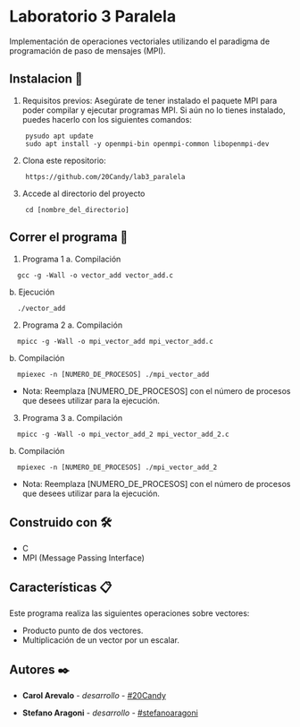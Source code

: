 # Laboratorio 3 Paralela
Implementación de operaciones vectoriales utilizando el paradigma de programación de paso de mensajes (MPI).


## Instalacion 🔧

1. Requisitos previos: Asegúrate de tener instalado el paquete MPI para poder compilar y ejecutar programas MPI. Si aún no lo tienes instalado, puedes hacerlo con los siguientes comandos: 

```shell
    pysudo apt update
    sudo apt install -y openmpi-bin openmpi-common libopenmpi-dev
```

2. Clona este repositorio:

```shell
    https://github.com/20Candy/lab3_paralela
```


3. Accede al directorio del proyecto 
```shell
    cd [nombre_del_directorio]
```

## Correr el programa 🚀

1. Programa 1
a. Compilación

```shell
  gcc -g -Wall -o vector_add vector_add.c
```

b. Ejecución
```shell
  ./vector_add
```


2. Programa 2
a. Compilación

```shell
  mpicc -g -Wall -o mpi_vector_add mpi_vector_add.c
```

b. Compilación
```shell
  mpiexec -n [NUMERO_DE_PROCESOS] ./mpi_vector_add
```

* Nota: Reemplaza [NUMERO_DE_PROCESOS] con el número de procesos que desees utilizar para la ejecución.

3. Programa 3
a. Compilación

```shell
  mpicc -g -Wall -o mpi_vector_add_2 mpi_vector_add_2.c
```

b. Compilación
```shell
  mpiexec -n [NUMERO_DE_PROCESOS] ./mpi_vector_add_2
```

* Nota: Reemplaza [NUMERO_DE_PROCESOS] con el número de procesos que desees utilizar para la ejecución.


## Construido con 🛠️
- C
- MPI (Message Passing Interface)

## Características 📋

Este programa realiza las siguientes operaciones sobre vectores:

- Producto punto de dos vectores.
- Multiplicación de un vector por un escalar.

## Autores ✒️

* **Carol Arevalo** - *desarrollo* - [#20Candy](https://github.com/20Candy)

* **Stefano Aragoni** - *desarrollo* - [#stefanoaragoni](https://github.com/stefanoaragoni)


